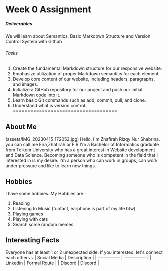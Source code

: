 # Week 0 Assignment
##### Deliverables
We will learn about Semantics, Basic Markdown Structure
and Version Control System with Github
###### Tasks
1. Create the fundamental Markdown structure for our responsive website.
2. Emphasize utilization of proper Markdown semantics for each element.
3. Develop core content of our website, including headers, paragraphs, and images.
4. Initialize a GitHub repository for our project and push our initial Markdown code into it.
5. Learn basic Git commands such as add, commit, pull, and clone.
6. Understand what is version control.
====================================
## About Me
(assets/IMG_20230415_172052.jpg)
Hello, I'm Zhafirah Rizqy Nur Shabrina. you can call me Fira,Zhafirah or F.R I'm a Bachelor of Informatics graduate from Telkom University who has a great interest in Website development and Data Science. Becoming someone who is competent in the field that I interested in is my desire. I'm a person who can work in groups, can work under pressure and like to learn new things.
## Hobbies
I have some hobbies. My Hobbies are :
1. Reading
2. Listening to Music (funfact, earphone is part of my life btw)
3. Playing games
4. Playing with cats
5. Search some random memes 
## Interesting Facts 
Everyone has at least 1 or 2 unexpected side. If you interested, let's connect each other~~
| Social Media | Description                                                               |
| -----------  | -----------                                                               |
| Linkedin     | [Formal Route](https://www.linkedin.com/in/zhafirah-prasetija-3350b6134/) |
| Discord      | [Discord](https://discord.com/channels/@me)                               |
